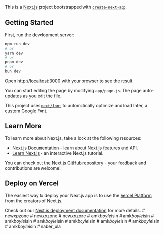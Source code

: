 This is a [Next.js](https://nextjs.org/) project bootstrapped with [`create-next-app`](https://github.com/vercel/next.js/tree/canary/packages/create-next-app).

## Getting Started

First, run the development server:

```bash
npm run dev
# or
yarn dev
# or
pnpm dev
# or
bun dev
```

Open [http://localhost:3000](http://localhost:3000) with your browser to see the result.

You can start editing the page by modifying `app/page.js`. The page auto-updates as you edit the file.

This project uses [`next/font`](https://nextjs.org/docs/basic-features/font-optimization) to automatically optimize and load Inter, a custom Google Font.

## Learn More

To learn more about Next.js, take a look at the following resources:

- [Next.js Documentation](https://nextjs.org/docs) - learn about Next.js features and API.
- [Learn Next.js](https://nextjs.org/learn) - an interactive Next.js tutorial.

You can check out [the Next.js GitHub repository](https://github.com/vercel/next.js/) - your feedback and contributions are welcome!

## Deploy on Vercel

The easiest way to deploy your Next.js app is to use the [Vercel Platform](https://vercel.com/new?utm_medium=default-template&filter=next.js&utm_source=create-next-app&utm_campaign=create-next-app-readme) from the creators of Next.js.

Check out our [Next.js deployment documentation](https://nextjs.org/docs/deployment) for more details.
#   n e w _ x p _ z o n e  
 #   n e w _ x p _ z o n e  
 #   n e w _ x p _ z o n e  
 #   a m k _ b o y l e _ i s i n  
 #   a m k _ b o y l e _ i s i n  
 #   a m k _ b o y l e _ i s i n  
 #   a m k _ b o y l e _ i s i n  
 #   a m k _ b o y l e _ i s i n  
 #   a m k _ b o y l e _ i s i n  
 #   a m k _ b o y l e _ i s i n  
 #   a m k _ b o y l e _ i s i n  
 #   n a b e r _ u l a  
 